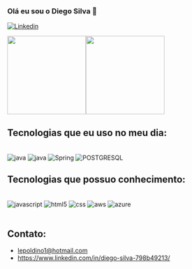 ### Olá eu sou o Diego Silva 👋

[![Linkedin](https://img.shields.io/badge/LinkedIn-0077B5?style=for-the-badge&logo=linkedin&logoColor=white)](https://www.linkedin.com/in/diego-silva-798b49213/)
<div style="display: flex">
 <img height="180em" src="https://github-readme-stats.vercel.app/api?username=diegozn&show_icons=true&theme=dracula&include_all_commits=true&count_private=true"/>
  <img height="180em" src="https://github-readme-stats.vercel.app/api/top-langs/?username=diegozn&layout=compact&langs_count=7&theme=dracula"/>
</div>

## Tecnologias que eu uso no meu dia:

<div style="display: inline_block"><br/>
<img align="center" alt="java" src="https://img.shields.io/badge/Java-ED8B00?style=for-the-badge&logo=java&logoColor=white">
<img align="center" alt="java" src="https://img.shields.io/badge/Kotlin-0095D5?&style=for-the-badge&logo=kotlin&logoColor=white"> 
<img align="center" alt="Spring" src="https://img.shields.io/badge/Spring-6DB33F?style=for-the-badge&logo=spring&logoColor=white">
<img align="center" alt="POSTGRESQL" src="https://img.shields.io/badge/PostgreSQL-316192?style=for-the-badge&logo=postgresql&logoColor=white">

</div>

## Tecnologias que possuo conhecimento:

<div style="display: inline_block"><br/>
<img align="center" alt="javascript" src="https://img.shields.io/badge/JavaScript-F7DF1E?style=for-the-badge&logo=javascript&logoColor=black">
<img align="center" alt="html5" src="https://img.shields.io/badge/HTML5-E34F26?style=for-the-badge&logo=html5&logoColor=white">
<img align="center" alt="css" src="https://img.shields.io/badge/CSS3-1572B6?style=for-the-badge&logo=css3&logoColor=white">
<img align="center" alt="aws" src="https://img.shields.io/badge/Amazon_AWS-232F3E?style=for-the-badge&logo=amazon-aws&logoColor=white">
<img align="center" alt="azure" src="https://img.shields.io/badge/Microsoft_Azure-0089D6?style=for-the-badge&logo=microsoft-azure&logoColor=white">  
</div><br/>

## Contato:
- lepoldino1@hotmail.com
- https://www.linkedin.com/in/diego-silva-798b49213/
